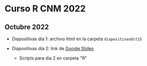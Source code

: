 # Curso R CNM 2022
## Octubre 2022

- Diapositivas día 1: archivo html en la carpeta `diapositivasOct15`  

- Diapositivas día 2: link de [Google Slides](https://docs.google.com/presentation/d/1vDqLHvzZmX564l60H9Ks9QHzgP-rX6wZY2D9nLFeN1o/edit?usp=sharing)
    - Scripts para día 2 en carpeta "R"
